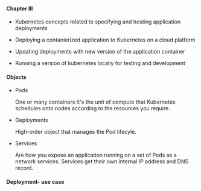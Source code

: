 #### Chapter III

- Kubernetes concepts related to specifying and hosting application deployments

- Deploying a contanierized application to Kubernetes on a cloud platform

- Updating deployments with new version of the application container

- Running a version of kubernetes locally for testing and development


#### Objects

- Pods

	One or many containers
	It's the unit of compute that Kubernetes schedules onto nodes according to the resources you require.
	

- Deployments

	High-order object that manages the Pod lifecyle.


- Services

	Are how you expose an application running on a set of Pods as a network services.
	Services get their own internal IP address and DNS record.

#### Deployment- use case


		

	
